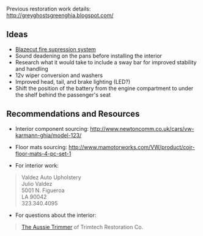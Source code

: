 Previous restoration work details: http://greyghostsgreenghia.blogspot.com/

## Ideas

 * [Blazecut fire supression system](http://jogrusa.com/products/blazecut-fire-suppression-system)
 * Sound deadening on the pans before installing the interior
 * Research what it would take to include a sway bar for improved stability and handling
 * 12v wiper conversion and washers
 * Improved head, tail, and brake lighting (LED?)
 * Shift the position of the battery from the engine compartment to under the shelf behind the passenger's seat

## Recommendations and Resources

 * Interior component sourcing: http://www.newtoncomm.co.uk/cars/vw-karmann-ghia/model-123/
 * Floor mats sourcing: http://www.mamotorworks.com/VW/product/coir-floor-mats-4-pc-set-1

 * For interior work:
 
 > Valdez Auto Upholstery  
 > Julio Valdez  
 > 5001 N. Figueroa  
 > LA  90042  
 > 323.340.4095  

 * For questions about the interior:

 > [The Aussie Trimmer](http://www.thesamba.com/vw/forum/profile.php?mode=viewprofile&u=76750) of Trimtech Restoration Co.
